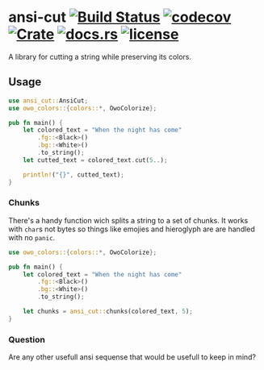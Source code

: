 # ansi-cut [![Build Status](https://github.com/zhiburt/ansi-cut/actions/workflows/ci.yml/badge.svg?style=for-the-badge)](https://github.com/zhiburt/ansi-cut/actions) [![codecov](https://codecov.io/gh/zhiburt/ansi-cut/branch/main/graph/badge.svg?token=ZUCG3Q9F1I)](https://codecov.io/gh/zhiburt/ansi-cut) [![Crate](https://img.shields.io/crates/v/ansi-cut)](https://crates.io/crates/ansi-cut) [![docs.rs](https://img.shields.io/docsrs/ansi_cut?color=blue)](https://docs.rs/ansi_cut/0.1.0/ansi_cut/) [![license](https://img.shields.io/crates/l/ansi-cut)](./LICENSE.txt)


A library for cutting a string while preserving its colors.

## Usage

```rust
use ansi_cut::AnsiCut;
use owo_colors::{colors::*, OwoColorize};

pub fn main() {
    let colored_text = "When the night has come"
        .fg::<Black>()
        .bg::<White>()
        .to_string();
    let cutted_text = colored_text.cut(5..);

    println!("{}", cutted_text);
}
```

### Chunks

There's a handy function wich splits a string to a set of chunks.
It works with `char`s not bytes so things like emojies and hieroglyph are are handled with no `panic`.

```rust
use owo_colors::{colors::*, OwoColorize};

pub fn main() {
    let colored_text = "When the night has come"
        .fg::<Black>()
        .bg::<White>()
        .to_string();

    let chunks = ansi_cut::chunks(colored_text, 5);
}
```

### Question

Are any other usefull ansi sequense that would be usefull to keep in mind?